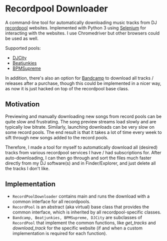 # Recordpool Downloader

A command-line tool for automatically downloading music tracks from DJ [recordpool](https://en.wikipedia.org/wiki/Music_pool) websites.
Implemented with Python 3 using [Selenium](https://www.seleniumhq.org/) for interacting with the websites. 
I use Chromedriver but other browsers could be used as well.

Supported pools:
- [DJCity](https://www.djcity.com/)
- [Beatjunkies](https://www.beatjunkies.com/record-pool/)
- [BPMSupreme](https://www.bpmsupreme.com/)

In addition, there's also an option for [Bandcamp](https://bandcamp.com/) to download all tracks / releases after a purchase, 
though this could be implemented in a nicer way, as now it is just hacked on top of the recordpool base class.

## Motivation

Previewing and manually downloading new songs from record pools can be quite slow and frustrating. 
The song preview streams load slowly and are typically low bitrate. 
Similarly, launching downloads can be very slow on some record pools. 
The end result is that it takes a lot of time every week to sift through new songs added to the record pools. 

Therefore, I made a tool for myself to automatically download all (desired) tracks from various recordpool services I have / had subscriptions for.
After auto-downloading, I can then go through and sort the files much faster directly from my DJ software(s) and in Finder/Explorer, 
and just delete all the tracks I don't like.

## Implementation

* `RecordPoolDownloader` contains main and runs the download with a common interface for all recordpools.  
* `RecordPool` is an abstract (aka virtual) base class that provides the common interface, which is inherited by all recordpool-specific classes.  
* `Bandcamp, Beatjunkies, BPMSupreme, DJCity` are subclasses of `RecordPool` that implement the common functions,
  like *get_tracks* and *download_track* for the specific website (if and when a custom implementation is required for each function).
